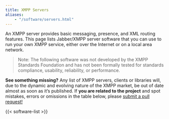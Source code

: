 ```yaml
---
title: XMPP Servers
aliases:
    - "/software/servers.html"
---
```


An XMPP server provides basic messaging, presence, and XML routing features. This page lists Jabber/XMPP server software that you can use to run your own XMPP service, either over the Internet or on a local area network.

> Note: The following software was not developed by the XMPP Standards Foundation and has not been formally tested for standards compliance, usability, reliability, or performance.

__See something missing?__ Any list of XMPP servers, clients or libraries will, due to the dynamic and evolving nature of the XMPP market, be out of date almost as soon as it’s published. If __you are related to the project__ and spot mistakes, errors or omissions in the table below, please [submit a pull request!](https://github.com/xsf/xmpp.org/tree/master/tools/README.rst)

{{< software-list >}}
